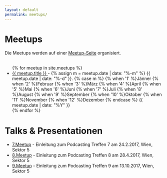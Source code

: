 ```yaml
---
layout: default
permalink: meetups/
---
```


<div class="home">
  <h1 class="page-heading">Meetups</h1>

  Die Meetups werden auf einer
  <a href="https://www.meetup.com/de-DE/Podcasting-Meetup-Osterreich/">Meetup-Seite</a> organisiert.<br/><br/>

  <ul class="list-group">
    {% for meetup in site.meetups %}
      <li class="list-group-item">
        <a class="meetup-link"
     href="{{ meetup.url | prepend: site.baseurl }}">
          {{ meetup.title }}
        </a> -
        {% assign m = meetup.date | date: "%-m" %}
        {{ meetup.date | date: "%-d" }}.
        {% case m %}
          {% when '1' %}Jänner
          {% when '2' %}Februar
          {% when '3' %}März
          {% when '4' %}April
          {% when '5' %}Mai
          {% when '6' %}Juni
          {% when '7' %}Juli
          {% when '8' %}August
          {% when '9' %}September
          {% when '10' %}Oktober
          {% when '11' %}November
          {% when '12' %}Dezember
        {% endcase %}
        {{ meetup.date | date: "%Y" }}
      </li>
    {% endfor %}
  </ul>
</div>

# Talks & Presentationen

* [7.Meetup](/meetup7) - Einleitung zum Podcasting Treffen 7 am 24.2.2017, Wien, Sektor 5
* [8.Meetup](/meetup8) - Einleitung zum Podcasting Treffen 8 am 28.4.2017, Wien, Sektor 5
* [9.Meetup](/meetup9) - Einleitung zum Podcasting Treffen 9 am 13.10.2017, Wien, Sektor 5
